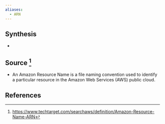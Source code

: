 ```yaml
---
aliases:
  - ARN
---
```

## Synthesis
- 
## Source [^1]
- An Amazon Resource Name is a file naming convention used to identify a particular resource in the Amazon Web Services (AWS) public cloud.
## References

[^1]: https://www.techtarget.com/searchaws/definition/Amazon-Resource-Name-ARN